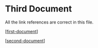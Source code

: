 # Third Document

All the link references are correct in this file.

[[first-document]]

[[second-document]]


[first-document]: first-document "First Document"
[second-document]: second-document "Second Document"